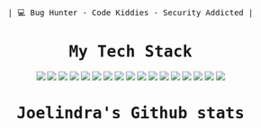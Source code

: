 <br>
<div align="center">
<samp>
| 💻 Bug Hunter - Code Kiddies - Security Addicted |
</samp>
 <br>
</div>

<div align="center">
 <samp><h1> My Tech Stack </h1></samp>
</div>

<div align="center">
<img src="https://img.shields.io/badge/Kali_Linux-557C88?style=flat-square&logo=kali-linux&logoColor=white"> <img src="https://img.shields.io/badge/Metasploit-FF0000?style=flat-square&logo=metasploit&logoColor=white"> <img src="https://img.shields.io/badge/Nmap-000000?style=flat-square&logo=nmap&logoColor=white"> <img src="https://img.shields.io/badge/Wireshark-1679FF?style=flat-square&logo=wireshark&logoColor=white"> <img src="https://img.shields.io/badge/John_the_Ripper-00A1E1?style=flat-square&logo=john-the-ripper&logoColor=white"> <img src="https://img.shields.io/badge/Netcat-000000?style=flat-square&logo=netcat&logoColor=white"> <img src="https://img.shields.io/badge/Hashcat-000000?style=flat-square&logo=hashcat&logoColor=white"> <img src="https://img.shields.io/badge/OWASP-ZAP-902B2F?style=flat-square&logo=owasp&logoColor=white"> <img src="https://img.shields.io/badge/SQLmap-000000?style=flat-square&logo=sqlmap&logoColor=white"> <img src="https://img.shields.io/badge/Burp_Suite-F11F5D?style=flat-square&logo=burp-suite&logoColor=white"> <img src="https://img.shields.io/badge/Angry_IP-EE1C25?style=flat-square&logo=angry-ip-scanner&logoColor=white"> <img src="https://img.shields.io/badge/aircrack-ng-FF4C00?style=flat-square&logo=aircrack-ng&logoColor=white"> <img src="https://img.shields.io/badge/Ettercap-228B22?style=flat-square&logo=ettercap&logoColor=white"> <img src="https://img.shields.io/badge/Armitage-2E3A3A?style=flat-square&logo=armitage&logoColor=white"> <img src="https://img.shields.io/badge/BeEF-0D2C64?style=flat-square&logo=beef&logoColor=white"> <img src="https://img.shields.io/badge/Frida-3F0B45?style=flat-square&logo=frida&logoColor=white"> <img src="https://img.shields.io/badge/Thor-3C3C3C?style=flat-square&logo=thor&logoColor=white">
 
</div>


<div align="center">
 <samp><h1>Joelindra's Github stats</h1></samp> 
</div>


<div align="center">
 <samp>
 </samp>
</div>

